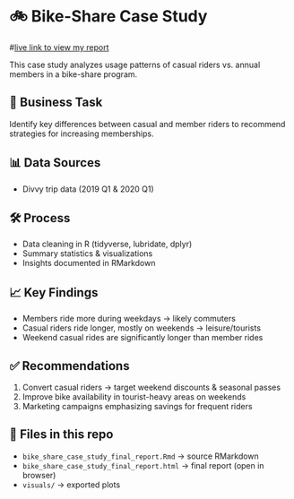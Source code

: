 # 🚲 Bike-Share Case Study

#[live link to view my report](https://thorboledarshan-coder.github.io/bike_share_case_study/report/index.html)

This case study analyzes usage patterns of casual riders vs. annual members in a bike-share program.

## 📌 Business Task
Identify key differences between casual and member riders to recommend strategies for increasing memberships.

## 📊 Data Sources
- Divvy trip data (2019 Q1 & 2020 Q1)

## 🛠️ Process
- Data cleaning in R (tidyverse, lubridate, dplyr)
- Summary statistics & visualizations
- Insights documented in RMarkdown

## 📈 Key Findings
- Members ride more during weekdays → likely commuters  
- Casual riders ride longer, mostly on weekends → leisure/tourists  
- Weekend casual rides are significantly longer than member rides  

## ✅ Recommendations
1. Convert casual riders → target weekend discounts & seasonal passes  
2. Improve bike availability in tourist-heavy areas on weekends  
3. Marketing campaigns emphasizing savings for frequent riders  

## 📂 Files in this repo
- `bike_share_case_study_final_report.Rmd` → source RMarkdown  
- `bike_share_case_study_final_report.html` → final report (open in browser)  
- `visuals/` → exported plots  
